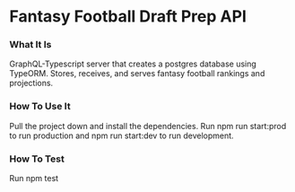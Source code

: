 # Fantasy Football Draft Prep API

### What It Is
GraphQL-Typescript server that creates a postgres database using TypeORM.  Stores, receives, and serves fantasy football rankings and projections.

### How To Use It
Pull the project down and install the dependencies.  Run npm run start:prod to run production and npm run start:dev to run development.

### How To Test
Run npm test
